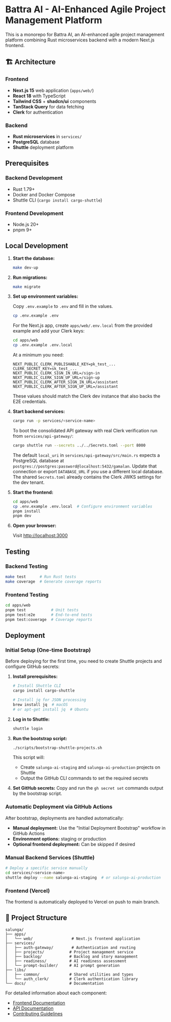 # Battra AI - AI-Enhanced Agile Project Management Platform

This is a monorepo for Battra AI, an AI-enhanced agile project management platform combining Rust microservices backend with a modern Next.js frontend.

## 🏗 Architecture

### Frontend
- **Next.js 15** web application (`apps/web/`)
- **React 18** with TypeScript
- **Tailwind CSS** + **shadcn/ui** components
- **TanStack Query** for data fetching
- **Clerk** for authentication

### Backend
- **Rust microservices** in `services/`
- **PostgreSQL** database
- **Shuttle** deployment platform

## Prerequisites

### Backend Development
- Rust 1.79+
- Docker and Docker Compose
- Shuttle CLI (`cargo install cargo-shuttle`)

### Frontend Development
- Node.js 20+
- pnpm 9+

## Local Development

1. **Start the database:**

   ```sh
   make dev-up
   ```

2. **Run migrations:**

   ```sh
   make migrate
   ```

3. **Set up environment variables:**

   Copy `.env.example` to `.env` and fill in the values.

   ```sh
   cp .env.example .env
   ```

   For the Next.js app, create `apps/web/.env.local` from the provided example and add your Clerk keys:

   ```sh
   cd apps/web
   cp .env.example .env.local
   ```

   At a minimum you need:

   ```env
   NEXT_PUBLIC_CLERK_PUBLISHABLE_KEY=pk_test_...
   CLERK_SECRET_KEY=sk_test_...
   NEXT_PUBLIC_CLERK_SIGN_IN_URL=/sign-in
   NEXT_PUBLIC_CLERK_SIGN_UP_URL=/sign-up
   NEXT_PUBLIC_CLERK_AFTER_SIGN_IN_URL=/assistant
   NEXT_PUBLIC_CLERK_AFTER_SIGN_UP_URL=/assistant
   ```

   These values should match the Clerk dev instance that also backs the E2E credentials.

4. **Start backend services:**

   ```sh
   cargo run -p services/<service-name>
   ```

   To boot the consolidated API gateway with real Clerk verification run from `services/api-gateway/`:

   ```sh
   cargo shuttle run --secrets ../../Secrets.toml --port 8000
   ```

   The default `local_uri` in `services/api-gateway/src/main.rs` expects a PostgreSQL database at `postgres://postgres:password@localhost:5432/gamalan`. Update that connection or export `DATABASE_URL` if you use a different local database. The shared `Secrets.toml` already contains the Clerk JWKS settings for the dev tenant.

5. **Start the frontend:**

   ```sh
   cd apps/web
   cp .env.example .env.local  # Configure environment variables
   pnpm install
   pnpm dev
   ```

6. **Open your browser:**

   Visit [http://localhost:3000](http://localhost:3000)

## Testing

### Backend Testing
```sh
make test      # Run Rust tests
make coverage  # Generate coverage reports
```

### Frontend Testing
```sh
cd apps/web
pnpm test           # Unit tests
pnpm test:e2e       # End-to-end tests
pnpm test:coverage  # Coverage reports
```

## Deployment

### Initial Setup (One-time Bootstrap)

Before deploying for the first time, you need to create Shuttle projects and configure GitHub secrets:

1. **Install prerequisites:**
   ```sh
   # Install Shuttle CLI
   cargo install cargo-shuttle
   
   # Install jq for JSON processing
   brew install jq  # macOS
   # or apt-get install jq  # Ubuntu
   ```

2. **Log in to Shuttle:**
   ```sh
   shuttle login
   ```

3. **Run the bootstrap script:**
   ```sh
   ./scripts/bootstrap-shuttle-projects.sh
   ```
   
   This script will:
   - Create `salunga-ai-staging` and `salunga-ai-production` projects on Shuttle
   - Output the GitHub CLI commands to set the required secrets

4. **Set GitHub secrets:**
   Copy and run the `gh secret set` commands output by the bootstrap script.

### Automatic Deployment via GitHub Actions

After bootstrap, deployments are handled automatically:

- **Manual deployment:** Use the "Initial Deployment Bootstrap" workflow in GitHub Actions
- **Environment options:** staging or production
- **Optional frontend deployment:** Can be skipped if desired

### Manual Backend Services (Shuttle)
```sh
# Deploy a specific service manually
cd services/<service-name>
shuttle deploy --name salunga-ai-staging  # or salunga-ai-production
```

### Frontend (Vercel)
The frontend is automatically deployed to Vercel on push to main branch.

## 📁 Project Structure

```
salunga/
├── apps/
│   └── web/                 # Next.js frontend application
├── services/
│   ├── auth-gateway/        # Authentication and routing
│   ├── projects/           # Project management service
│   ├── backlog/            # Backlog and story management
│   ├── readiness/          # AI readiness assessment
│   └── prompt-builder/     # AI prompt generation
├── libs/
│   ├── common/             # Shared utilities and types
│   └── auth_clerk/         # Clerk authentication library
└── docs/                   # Documentation
```

For detailed information about each component:
- [Frontend Documentation](apps/web/README.md)
- [API Documentation](docs/api.md)
- [Contributing Guidelines](CONTRIBUTING.md)
